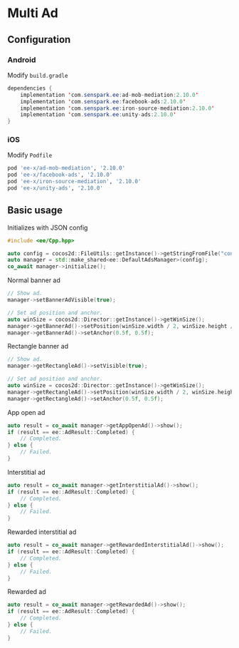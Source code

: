 # Multi Ad
## Configuration
### Android
Modify `build.gradle`
```java
dependencies {
    implementation 'com.senspark.ee:ad-mob-mediation:2.10.0'
    implementation 'com.senspark.ee:facebook-ads:2.10.0'
    implementation 'com.senspark.ee:iron-source-mediation:2.10.0'
    implementation 'com.senspark.ee:unity-ads:2.10.0'
}
```

### iOS
Modify `Podfile`
```ruby
pod 'ee-x/ad-mob-mediation', '2.10.0'
pod 'ee-x/facebook-ads', '2.10.0'
pod 'ee-x/iron-source-mediation', '2.10.0'
pod 'ee-x/unity-ads', '2.10.0'
```

## Basic usage
Initializes with JSON config
```cpp
#include <ee/Cpp.hpp>

auto config = cocos2d::FileUtils::getInstance()->getStringFromFile("config_path");
auto manager = std::make_shared<ee::DefaultAdsManager>(config);
co_await manager->initialize();
```

Normal banner ad
```cpp
// Show ad.
manager->setBannerAdVisible(true);

// Set ad position and anchor.
auto winSize = cocos2d::Director::getInstance()->getWinSize();
manager->getBannerAd()->setPosition(winSize.width / 2, winSize.height / 2);
manager->getBannerAd()->setAnchor(0.5f, 0.5f);
```

Rectangle banner ad
```cpp
// Show ad.
manager->getRectangleAd()->setVisible(true);

// Set ad position and anchor.
auto winSize = cocos2d::Director::getInstance()->getWinSize();
manager->getRectangleAd()->setPosition(winSize.width / 2, winSize.height / 2);
manager->getRectangleAd()->setAnchor(0.5f, 0.5f);
```

App open ad
```cpp
auto result = co_await manager->getAppOpenAd()->show();
if (result == ee::AdResult::Completed) {
    // Completed.
} else {
    // Failed.
}
```

Interstitial ad
```cpp
auto result = co_await manager->getInterstitialAd()->show();
if (result == ee::AdResult::Completed) {
    // Completed.
} else {
    // Failed.
}
```

Rewarded interstitial ad
```cpp
auto result = co_await manager->getRewardedInterstitialAd()->show();
if (result == ee::AdResult::Completed) {
    // Completed.
} else {
    // Failed.
}
```

Rewarded ad
```cpp
auto result = co_await manager->getRewardedAd()->show();
if (result == ee::AdResult::Completed) {
    // Completed.
} else {
    // Failed.
}
```
